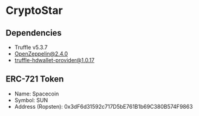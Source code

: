 # CryptoStar

## Dependencies
* Truffle v5.3.7
* OpenZeppelin@2.4.0
* truffle-hdwallet-provider@1.0.17

## ERC-721 Token
* Name: Spacecoin
* Symbol: SUN
* Address (Ropsten): 0x3dF6d31592c717D5bE761B1b69C380B574F9863